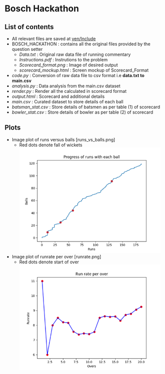 # Bosch Hackathon

## List of contents
* All relevant files are saved at [ven/Include](https://github.com/Srinjoy-Santra/bosch-hackathon/tree/master/venv/Include)
* BOSCH_HACKATHON : contains all the original files provided by the question setter
	* _Data.txt_ : Original raw data file of running commentary 
	* _Instructions.pdf_ : Instrutions to the problem
	* _Scorecard_format.png_ : Image of desired output
	* _scorecard_mockup.html_ : Screen mockup of Scorecard_Format
*  _code.py_ : Conversion of raw data file to csv format i.e __data.txt to main.csv__
* _analysis.py_ : Data analysis from the main.csv dataset
* _render.py_ : Render all the calculated  in scorecard format
* _output.html_ : Scorecard and additional details
* _main.csv_ : Curated dataset to store details of each ball
* _batsman_stat.csv_ : Store details of batsmen as per table (1) of scorecard
* _bowler_stat.csv_ : Store details of bowler as per table (2) of scorecard

## Plots
* Image plot of runs versus balls [runs_vs_balls.png]
  * Red dots denote fall of wickets
![Runs versus balls](https://github.com/Srinjoy-Santra/bosch-hackathon/blob/master/venv/Include/run_vs_ball.png)
* Image plot of runrate per over [runrate.png]
	* Red dots denote start of over
![Runrate versus over](https://github.com/Srinjoy-Santra/bosch-hackathon/blob/master/venv/Include/runrate.png)

